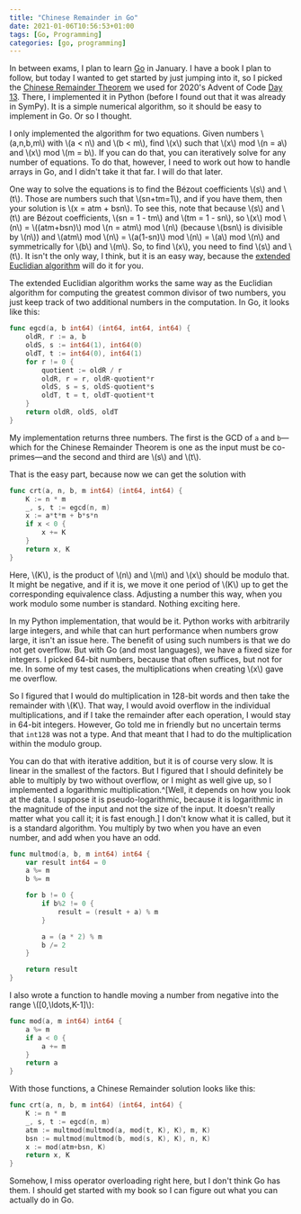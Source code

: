 ```yaml
---
title: "Chinese Remainder in Go"
date: 2021-01-06T10:56:53+01:00
tags: [Go, Programming]
categories: [go, programming]
---
```


In between exams, I plan to learn [Go](https://golang.org) in January. I have a book I plan to follow, but today I wanted to get started by just jumping into it, so I picked the [Chinese Remainder Theorem](https://en.wikipedia.org/wiki/Chinese_remainder_theorem) we used for 2020's Advent of Code [Day 13](https://mailund.dk/posts/aoc-2020-4/). There, I implemented it in Python (before I found out that it was already in SymPy). It is a simple numerical algorithm, so it should be easy to implement in Go. Or so I thought.

I only implemented the algorithm for two equations. Given numbers \\(a,n,b,m\\) with \\(a < n\\) and \\(b < m\\), find \\(x\\) such that \\(x\\) mod \\(n = a\\) and \\(x\\) mod \\(m = b\\). If you can do that, you can iteratively solve for any number of equations. To do that, however, I need to work out how to handle arrays in Go, and I didn't take it that far. I will do that later.

One way to solve the equations is to find the Bézout coefficients \\(s\\) and \\(t\\). Those are numbers such that \\(sn+tm=1\\), and if you have them, then your solution is \\(x = atm + bsn\\). To see this, note that because \\(s\\) and \\(t\\) are Bézout coefficients, \\(sn = 1 - tm\\) and \\(tm = 1 - sn\\), so \\(x\\) mod \\(n\\) = \\((atm+bsn)\\) mod \\(n = atm\\) mod \\(n\\) (because \\(bsn\\) is divisible by \\(n\\)) and \\(atm\\) mod \\(n\\) = \\(a(1-sn)\\) mod \\(n\\) = \\(a\\) mod \\(n\\) and symmetrically for \\(b\\) and \\(m\\). So, to find \\(x\\), you need to find \\(s\\) and \\(t\\). It isn't the only way, I think, but it is an easy way, because the [extended Euclidian algorithm](https://en.wikipedia.org/wiki/Extended_Euclidean_algorithm) will do it for you.

The extended Euclidian algorithm works the same way as the Euclidian algorithm for computing the greatest common divisor of two numbers, you just keep track of two additional numbers in the computation. In Go, it looks like this:

```go
func egcd(a, b int64) (int64, int64, int64) {
	oldR, r := a, b
	oldS, s := int64(1), int64(0)
	oldT, t := int64(0), int64(1)
	for r != 0 {
		quotient := oldR / r
		oldR, r = r, oldR-quotient*r
		oldS, s = s, oldS-quotient*s
		oldT, t = t, oldT-quotient*t
	}
	return oldR, oldS, oldT
}
```

My implementation returns three numbers. The first is the GCD of `a` and `b`—which for the Chinese Remainder Theorem is one as the input must be co-primes—and the second and third are \\(s\\) and \\(t\\).

That is the easy part, because now we can get the solution with

```go
func crt(a, n, b, m int64) (int64, int64) {
	K := n * m
	_, s, t := egcd(n, m)
	x := a*t*m + b*s*n
	if x < 0 {
		x += K
	}
	return x, K
}
```

Here, \\(K\\), is the product of \\(n\\) and \\(m\\) and \\(x\\) should be modulo that. It might be negative, and if it is, we move it one period of \\(K\\) up to get the corresponding equivalence class. Adjusting a number this way, when you work modulo some number is standard. Nothing exciting here.

In my Python implementation, that would be it. Python works with arbitrarily large integers, and while that can hurt performance when numbers grow large, it isn't an issue here. The benefit of using such numbers is that we do not get overflow. But with Go (and most languages), we have a fixed size for integers. I picked 64-bit numbers, because that often suffices, but not for me. In some of my test cases, the multiplications when creating \\(x\\) gave me overflow.

So I figured that I would do multiplication in 128-bit words and then take the remainder with \\(K\\). That way, I would avoid overflow in the individual multiplications, and if I take the remainder after each operation, I would stay in 64-bit integers. However, Go told me in friendly but no uncertain terms that `int128` was not a type. And that meant that I had to do the multiplication within the modulo group.

You can do that with iterative addition, but it is of course very slow. It is linear in the smallest of the factors. But I figured that I should definitely be able to multiply by two without overflow, or I might as well give up, so I implemented a logarithmic multiplication.^[Well, it depends on how you look at the data. I suppose it is pseudo-logarithmic, because it is logarithmic in the magnitude of the input and not the size of the input. It doesn't really matter what you call it; it is fast enough.] I don't know what it is called, but it is a standard algorithm. You multiply by two when you have an even number, and add when you have an odd.

```go
func multmod(a, b, m int64) int64 {
	var result int64 = 0
	a %= m
	b %= m

	for b != 0 {
		if b%2 != 0 {
			result = (result + a) % m
		}

		a = (a * 2) % m
		b /= 2
	}

	return result
}
```

I also wrote a function to handle moving a number from negative into the range \\([0,\ldots,K-1]\\):

```go
func mod(a, m int64) int64 {
	a %= m
	if a < 0 {
		a += m
	}
	return a
}
```

With those functions, a Chinese Remainder solution looks like this:

```go
func crt(a, n, b, m int64) (int64, int64) {
	K := n * m
	_, s, t := egcd(n, m)
	atm := multmod(multmod(a, mod(t, K), K), m, K)
	bsn := multmod(multmod(b, mod(s, K), K), n, K)
	x := mod(atm+bsn, K)
	return x, K
}
```

Somehow, I miss operator overloading right here, but I don't think Go has them. I should get started with my book so I can figure out what you can actually do in Go.
